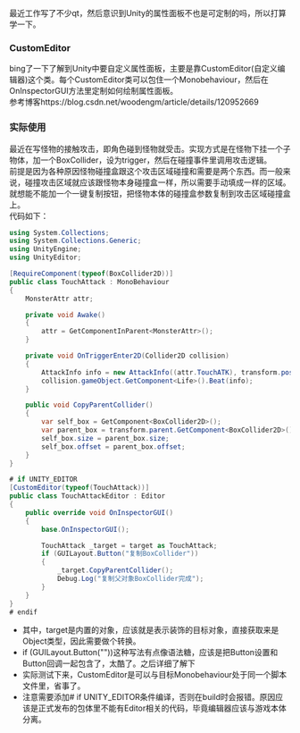 最近工作写了不少qt，然后意识到Unity的属性面板不也是可定制的吗，所以打算学一下。   
### CustomEditor
bing了一下了解到Unity中要自定义属性面板，主要是靠CustomEditor(自定义编辑器)这个类。每个CustomEditor类可以包住一个Monobehaviour，然后在OnInspectorGUI方法里定制如何绘制属性面板。  
参考博客https://blog.csdn.net/woodengm/article/details/120952669  
### 实际使用
最近在写怪物的接触攻击，即角色碰到怪物就受击。实现方式是在怪物下挂一个子物体，加一个BoxCollider，设为trigger，然后在碰撞事件里调用攻击逻辑。  
前提是因为各种原因怪物碰撞盒跟这个攻击区域碰撞和需要是两个东西。而一般来说，碰撞攻击区域就应该跟怪物本身碰撞盒一样，所以需要手动填成一样的区域。  
就想能不能加一个一键复制按钮，把怪物本体的碰撞盒参数复制到攻击区域碰撞盒上。  
代码如下：
```C#
using System.Collections;
using System.Collections.Generic;
using UnityEngine;
using UnityEditor;

[RequireComponent(typeof(BoxCollider2D))]
public class TouchAttack : MonoBehaviour
{
    MonsterAttr attr;

    private void Awake()
    {
        attr = GetComponentInParent<MonsterAttr>();
    }

    private void OnTriggerEnter2D(Collider2D collision)
    {
        AttackInfo info = new AttackInfo((attr.TouchATK), transform.position, Vector2.zero, 0, 0, AtkMaterial.Knock, 0);
        collision.gameObject.GetComponent<Life>().Beat(info);
    }

    public void CopyParentCollider()
    {
        var self_box = GetComponent<BoxCollider2D>();
        var parent_box = transform.parent.GetComponent<BoxCollider2D>();
        self_box.size = parent_box.size;
        self_box.offset = parent_box.offset;
    }
}

# if UNITY_EDITOR
[CustomEditor(typeof(TouchAttack))]
public class TouchAttackEditor : Editor
{
    public override void OnInspectorGUI()
    {
        base.OnInspectorGUI();

        TouchAttack _target = target as TouchAttack;
        if (GUILayout.Button("复制BoxCollider"))
        {
            _target.CopyParentCollider();
            Debug.Log("复制父对象BoxCollider完成");
        }
    }
}
# endif
```
- 其中，target是内置的对象，应该就是表示装饰的目标对象，直接获取来是Object类型，因此需要做个转换。  
- if (GUILayout.Button(""))这种写法有点像语法糖，应该是把Button设置和Button回调一起包含了，太酷了。之后详细了解下  
- 实际测试下来，CustomEditor是可以与目标Monobehaviour处于同一个脚本文件里，省事了。
- 注意需要添加# if UNITY_EDITOR条件编译，否则在build时会报错。原因应该是正式发布的包体里不能有Editor相关的代码，毕竟编辑器应该与游戏本体分离。
